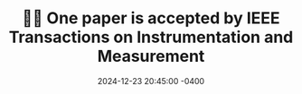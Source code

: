 ---
title: 
    🎉🎉 One paper is accepted by IEEE Transactions on Instrumentation and Measurement 
date: 2024-12-23 20:45:00 -0400
---